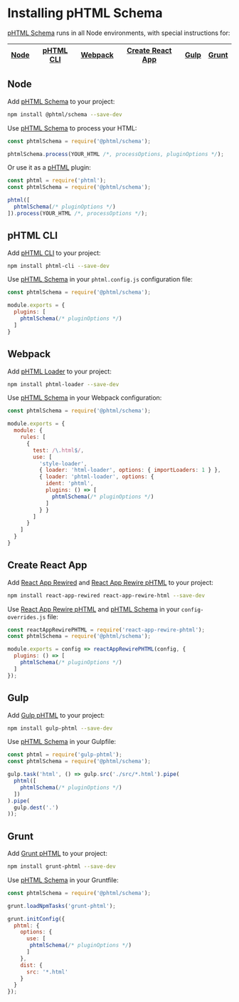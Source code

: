 # Installing pHTML Schema

[pHTML Schema] runs in all Node environments, with special instructions for:

| [Node](#node) | [pHTML CLI](#phtml-cli) | [Webpack](#webpack) | [Create React App](#create-react-app) | [Gulp](#gulp) | [Grunt](#grunt) |
| --- | --- | --- | --- | --- | --- |

## Node

Add [pHTML Schema] to your project:

```bash
npm install @phtml/schema --save-dev
```

Use [pHTML Schema] to process your HTML:

```js
const phtmlSchema = require('@phtml/schema');

phtmlSchema.process(YOUR_HTML /*, processOptions, pluginOptions */);
```

Or use it as a [pHTML] plugin:

```js
const phtml = require('phtml');
const phtmlSchema = require('@phtml/schema');

phtml([
  phtmlSchema(/* pluginOptions */)
]).process(YOUR_HTML /*, processOptions */);
```

## pHTML CLI

Add [pHTML CLI] to your project:

```bash
npm install phtml-cli --save-dev
```

Use [pHTML Schema] in your `phtml.config.js` configuration file:

```js
const phtmlSchema = require('@phtml/schema');

module.exports = {
  plugins: [
    phtmlSchema(/* pluginOptions */)
  ]
}
```

## Webpack

Add [pHTML Loader] to your project:

```bash
npm install phtml-loader --save-dev
```

Use [pHTML Schema] in your Webpack configuration:

```js
const phtmlSchema = require('@phtml/schema');

module.exports = {
  module: {
    rules: [
      {
        test: /\.html$/,
        use: [
          'style-loader',
          { loader: 'html-loader', options: { importLoaders: 1 } },
          { loader: 'phtml-loader', options: {
            ident: 'phtml',
            plugins: () => [
              phtmlSchema(/* pluginOptions */)
            ]
          } }
        ]
      }
    ]
  }
}
```

## Create React App

Add [React App Rewired] and [React App Rewire pHTML] to your project:

```bash
npm install react-app-rewired react-app-rewire-html --save-dev
```

Use [React App Rewire pHTML] and [pHTML Schema] in your
`config-overrides.js` file:

```js
const reactAppRewirePHTML = require('react-app-rewire-phtml');
const phtmlSchema = require('@phtml/schema');

module.exports = config => reactAppRewirePHTML(config, {
  plugins: () => [
    phtmlSchema(/* pluginOptions */)
  ]
});
```

## Gulp

Add [Gulp pHTML] to your project:

```bash
npm install gulp-phtml --save-dev
```

Use [pHTML Schema] in your Gulpfile:

```js
const phtml = require('gulp-phtml');
const phtmlSchema = require('@phtml/schema');

gulp.task('html', () => gulp.src('./src/*.html').pipe(
  phtml([
    phtmlSchema(/* pluginOptions */)
  ])
).pipe(
  gulp.dest('.')
));
```

## Grunt

Add [Grunt pHTML] to your project:

```bash
npm install grunt-phtml --save-dev
```

Use [pHTML Schema] in your Gruntfile:

```js
const phtmlSchema = require('@phtml/schema');

grunt.loadNpmTasks('grunt-phtml');

grunt.initConfig({
  phtml: {
    options: {
      use: [
       phtmlSchema(/* pluginOptions */)
      ]
    },
    dist: {
      src: '*.html'
    }
  }
});
```

[Gulp pHTML]: https://github.com/phtmlorg/gulp-phtml
[Grunt pHTML]: https://github.com/phtmlorg/grunt-phtml
[pHTML]: https://github.com/phtmlorg/phtml
[pHTML CLI]: https://github.com/phtmlorg/phtml-cli
[pHTML Loader]: https://github.com/phtmlorg/phtml-loader
[pHTML Schema]: https://github.com/phtmlorg/phtml-schema
[React App Rewire pHTML]: https://github.com/phtmlorg/react-app-rewire-phtml
[React App Rewired]: https://github.com/timarney/react-app-rewired
